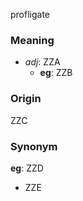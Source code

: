 profligate
### Meaning
+ _adj_: ZZA
    + __eg__: ZZB

### Origin

ZZC

### Synonym

__eg__: ZZD

+ ZZE


